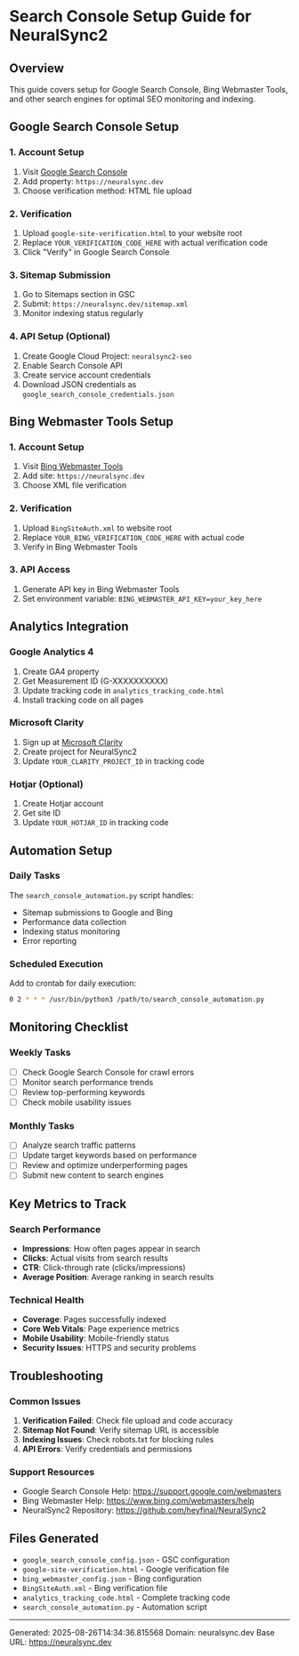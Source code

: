 # Search Console Setup Guide for NeuralSync2

## Overview
This guide covers setup for Google Search Console, Bing Webmaster Tools, and other search engines for optimal SEO monitoring and indexing.

## Google Search Console Setup

### 1. Account Setup
1. Visit [Google Search Console](https://search.google.com/search-console)
2. Add property: `https://neuralsync.dev`
3. Choose verification method: HTML file upload

### 2. Verification
1. Upload `google-site-verification.html` to your website root
2. Replace `YOUR_VERIFICATION_CODE_HERE` with actual verification code
3. Click "Verify" in Google Search Console

### 3. Sitemap Submission
1. Go to Sitemaps section in GSC
2. Submit: `https://neuralsync.dev/sitemap.xml`
3. Monitor indexing status regularly

### 4. API Setup (Optional)
1. Create Google Cloud Project: `neuralsync2-seo`
2. Enable Search Console API
3. Create service account credentials
4. Download JSON credentials as `google_search_console_credentials.json`

## Bing Webmaster Tools Setup

### 1. Account Setup
1. Visit [Bing Webmaster Tools](https://www.bing.com/webmasters)
2. Add site: `https://neuralsync.dev`
3. Choose XML file verification

### 2. Verification
1. Upload `BingSiteAuth.xml` to website root
2. Replace `YOUR_BING_VERIFICATION_CODE_HERE` with actual code
3. Verify in Bing Webmaster Tools

### 3. API Access
1. Generate API key in Bing Webmaster Tools
2. Set environment variable: `BING_WEBMASTER_API_KEY=your_key_here`

## Analytics Integration

### Google Analytics 4
1. Create GA4 property
2. Get Measurement ID (G-XXXXXXXXXX)
3. Update tracking code in `analytics_tracking_code.html`
4. Install tracking code on all pages

### Microsoft Clarity
1. Sign up at [Microsoft Clarity](https://clarity.microsoft.com/)
2. Create project for NeuralSync2
3. Update `YOUR_CLARITY_PROJECT_ID` in tracking code

### Hotjar (Optional)
1. Create Hotjar account
2. Get site ID
3. Update `YOUR_HOTJAR_ID` in tracking code

## Automation Setup

### Daily Tasks
The `search_console_automation.py` script handles:
- Sitemap submissions to Google and Bing
- Performance data collection
- Indexing status monitoring
- Error reporting

### Scheduled Execution
Add to crontab for daily execution:
```bash
0 2 * * * /usr/bin/python3 /path/to/search_console_automation.py
```

## Monitoring Checklist

### Weekly Tasks
- [ ] Check Google Search Console for crawl errors
- [ ] Monitor search performance trends  
- [ ] Review top-performing keywords
- [ ] Check mobile usability issues

### Monthly Tasks
- [ ] Analyze search traffic patterns
- [ ] Update target keywords based on performance
- [ ] Review and optimize underperforming pages
- [ ] Submit new content to search engines

## Key Metrics to Track

### Search Performance
- **Impressions**: How often pages appear in search
- **Clicks**: Actual visits from search results
- **CTR**: Click-through rate (clicks/impressions)
- **Average Position**: Average ranking in search results

### Technical Health
- **Coverage**: Pages successfully indexed
- **Core Web Vitals**: Page experience metrics
- **Mobile Usability**: Mobile-friendly status
- **Security Issues**: HTTPS and security problems

## Troubleshooting

### Common Issues
1. **Verification Failed**: Check file upload and code accuracy
2. **Sitemap Not Found**: Verify sitemap URL is accessible
3. **Indexing Issues**: Check robots.txt for blocking rules
4. **API Errors**: Verify credentials and permissions

### Support Resources
- Google Search Console Help: https://support.google.com/webmasters
- Bing Webmaster Help: https://www.bing.com/webmasters/help
- NeuralSync2 Repository: https://github.com/heyfinal/NeuralSync2

## Files Generated
- `google_search_console_config.json` - GSC configuration
- `google-site-verification.html` - Google verification file
- `bing_webmaster_config.json` - Bing configuration  
- `BingSiteAuth.xml` - Bing verification file
- `analytics_tracking_code.html` - Complete tracking code
- `search_console_automation.py` - Automation script

---
Generated: 2025-08-26T14:34:36.815568
Domain: neuralsync.dev
Base URL: https://neuralsync.dev
